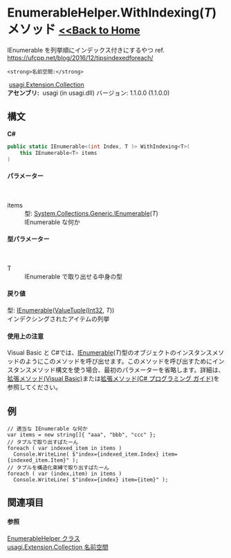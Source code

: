 # EnumerableHelper.WithIndexing(*T*) メソッド <small>[<<Back to Home](https://github.com/usagi/usagi.cs/blob/master/Help/Home.md)</small> 

IEnumerable を列挙順にインデックス付きにするやつ ref. https://ufcpp.net/blog/2016/12/tipsindexedforeach/


    <strong>名前空間:</strong>
&nbsp;<a href="N_usagi_Extension_Collection.md">usagi.Extension.Collection</a><br /><strong>アセンブリ:</strong>
&nbsp;usagi (in usagi.dll) バージョン: 1.1.0.0 (1.1.0.0)

## 構文

**C#**<br />
``` C#
public static IEnumerable<(int Index, T )> WithIndexing<T>(
	this IEnumerable<T> items
)

```


#### パラメーター
&nbsp;<dl><dt>items</dt><dd>型: <a href="http://msdn2.microsoft.com/ja-jp/library/9eekhta0" target="_blank">System.Collections.Generic.IEnumerable</a>(*T*)<br />IEnumerable な何か</dd></dl>

#### 型パラメーター
&nbsp;<dl><dt>T</dt><dd>IEnumerable で取り出せる中身の型</dd></dl>

#### 戻り値
型: <a href="http://msdn2.microsoft.com/ja-jp/library/9eekhta0" target="_blank">IEnumerable</a>(<a href="http://msdn2.microsoft.com/ja-jp/library/mt744804" target="_blank">ValueTuple</a>(<a href="http://msdn2.microsoft.com/ja-jp/library/td2s409d" target="_blank">Int32</a>, *T*))<br />インデクシングされたアイテムの列挙

#### 使用上の注意
Visual Basic と C#では、<a href="http://msdn2.microsoft.com/ja-jp/library/9eekhta0" target="_blank">IEnumerable</a>(*T*)型のオブジェクトのインスタンスメソッドのようにこのメソッドを呼び出せます。このメソッドを呼び出すためにインスタンスメソッド構文を使う場合、最初のパラメーターを省略します。詳細は、<a href="http://msdn.microsoft.com/ja-jp/library/bb384936.aspx" target="_blank">拡張メソッド(Visual Basic)</a>または<a href="http://msdn.microsoft.com/ja-jp/library/bb383977.aspx" target="_blank">拡張メソッド(C# プログラミング ガイド)</a>を参照してください。

## 例

```
// 適当な IEnumerable な何か
var items = new string[]{ "aaa", "bbb", "ccc" };
// タプルで取り出すぱたーん
foreach ( var indexed_item in items )
  Console.WriteLine( $"index={indexed_item.Index} item={indexed_item.Item}" );
// タプルを構造化束縛で取り出すぱたーん
foreach ( var (index,item) in items )
  Console.WriteLine( $"index={index} item={item}" );
```


## 関連項目


#### 参照
<a href="T_usagi_Extension_Collection_EnumerableHelper.md">EnumerableHelper クラス</a><br /><a href="N_usagi_Extension_Collection.md">usagi.Extension.Collection 名前空間</a><br />